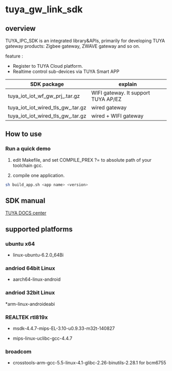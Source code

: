 # tuya_gw_link_sdk

## overview

TUYA_IPC_SDK is an integrated library&APIs, primarily for developing TUYA gateway products: Zigbee gateway, ZWAVE gateway and so on.

feature :

* Register to TUYA Cloud platform.
* Realtime control sub-devices via TUYA Smart APP


| SDK package     |  explain        |
|---------------|-----------------------|
|tuya_iot_iot_wf_gw_prj_<toolchain name>.tar.gz |  WIFI gateway. It support TUYA AP/EZ |
|tuya_iot_iot_wired_tls_gw_<toolchain name>.tar.gz  | wired gateway |
|tuya_iot_iot_wired_tls_gw_<toolchain name>.tar.gz | wired + WIFI gateway |

## How to use

### Run a quick demo

1) edit Makefile, and set COMPILE_PREX ?= to absolute path of your toolchain gcc.

2) compile one application.

```bash
sh build_app.sh <app name> <version>
```

## SDK manual 

[TUYA DOCS center](https://docs.tuya.com/zh/iot/device-development/access-mode-link/linux-general-sdk/gerneral-link-module-sdk)

## supported platforms

### ubuntu x64

* linux-ubuntu-6.2.0_64Bi

### andriod 64bit Linux

* aarch64-linux-android

### andriod 32bit Linux

*arm-linux-androideabi


### REALTEK rtl819x

* msdk-4.4.7-mips-EL-3.10-u0.9.33-m32t-140827 

* mips-linux-uclibc-gcc-4.4.7


### broadcom

* crosstools-arm-gcc-5.5-linux-4.1-glibc-2.26-binutils-2.28.1 for bcm6755

